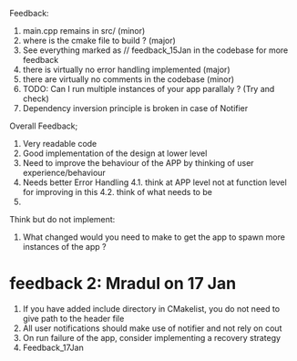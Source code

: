 Feedback:
1. main.cpp remains in src/ (minor)
2. where is the cmake file to build ? (major)
3. See everything marked as // feedback_15Jan in the codebase for more feedback
4. there is virtually no error handling implemented (major)
5. there are virtually no comments in the codebase (minor)
6. TODO: Can I run multiple instances of your app parallaly ? (Try and check)
7. Dependency inversion principle is broken in case of Notifier

Overall Feedback;
1. Very readable code
2. Good implementation of the design at lower level
3. Need to improve the behaviour of the APP by thinking of user experience/behaviour
4. Needs better Error Handling 
    4.1. think at APP level not at function level for improving in this 
    4.2. think of what needs to be 
5. 


Think but do not implement:
1. What changed would you need to make to get the app to spawn more instances of the app ?

# feedback 2: Mradul on 17 Jan
1. If you have added include directory in CMakelist, you do not need to give path to the header file
2. All user notifications should make use of notifier and not rely on cout
3. On run failure of the app, consider implementing a recovery strategy
4. Feedback_17Jan